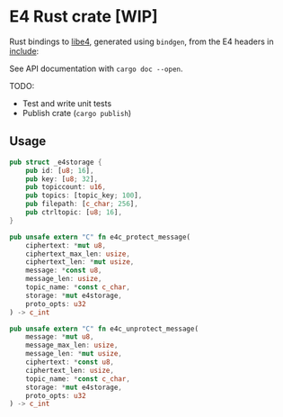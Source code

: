# E4 Rust crate [WIP]

Rust bindings to [libe4](https://github.com/teserakt-io/libe4),
generated using `bindgen`, from the E4 headers in [include](./include):

See API documentation with `cargo doc --open`.

TODO:
* Test and write unit tests
* Publish crate (`cargo publish`)

## Usage


```rust
pub struct _e4storage {
    pub id: [u8; 16],
    pub key: [u8; 32],
    pub topiccount: u16,
    pub topics: [topic_key; 100],
    pub filepath: [c_char; 256],
    pub ctrltopic: [u8; 16],
}
```

```rust
pub unsafe extern "C" fn e4c_protect_message(
    ciphertext: *mut u8, 
    ciphertext_max_len: usize, 
    ciphertext_len: *mut usize, 
    message: *const u8, 
    message_len: usize, 
    topic_name: *const c_char, 
    storage: *mut e4storage, 
    proto_opts: u32
) -> c_int
```

```rust
pub unsafe extern "C" fn e4c_unprotect_message(
    message: *mut u8, 
    message_max_len: usize, 
    message_len: *mut usize, 
    ciphertext: *const u8, 
    ciphertext_len: usize, 
    topic_name: *const c_char, 
    storage: *mut e4storage, 
    proto_opts: u32
) -> c_int
```




